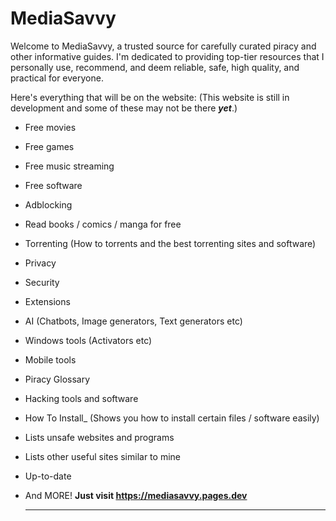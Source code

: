 # MediaSavvy
Welcome to MediaSavvy, a trusted source for carefully curated piracy and other informative guides. I'm dedicated to providing top-tier resources that I personally use, recommend, and deem reliable, safe, high quality, and practical for everyone.

Here's everything that will be on the website: (This website is still in development and some of these may not be there ***yet***.)
- Free movies
- Free games
- Free music streaming
- Free software
- Adblocking
- Read books / comics / manga for free
- Torrenting (How to torrents and the best torrenting sites and software)
- Privacy
- Security
- Extensions
- AI (Chatbots, Image generators, Text generators etc)
- Windows tools (Activators etc)
- Mobile tools
- Piracy Glossary
- Hacking tools and software
- How To Install_ (Shows you how to install certain files / software easily)
- Lists unsafe websites and programs
- Lists other useful sites similar to mine
- Up-to-date
- And MORE!
**Just visit https://mediasavvy.pages.dev**

  ***


